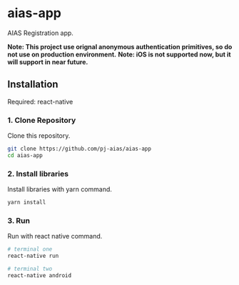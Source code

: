 # aias-app

AIAS Registration app. 

**Note: This project use orignal anonymous authentication primitives, so do not use on production environment.**
**Note: iOS is not supported now, but it will support in near future.**


## Installation

Required: react-native

### 1. Clone Repository

Clone this repository.

```sh
git clone https://github.com/pj-aias/aias-app
cd aias-app
```

### 2. Install libraries

Install libraries with yarn command.

```sh
yarn install
```

### 3. Run

Run with react native command.

```sh
# terminal one
react-native run
```

```sh
# terminal two
react-native android
```

